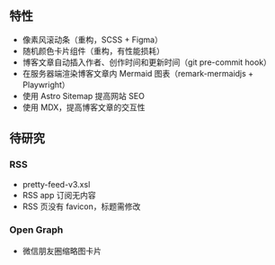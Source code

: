## 特性

- 像素风滚动条（重构，SCSS + Figma）
- 随机颜色卡片组件（重构，有性能损耗）
- 博客文章自动插入作者、创作时间和更新时间（git pre-commit hook）
- 在服务器端渲染博客文章内 Mermaid 图表（remark-mermaidjs + Playwright）
- 使用 Astro Sitemap 提高网站 SEO
- 使用 MDX，提高博客文章的交互性

## 待研究

### RSS

- pretty-feed-v3.xsl
- RSS app 订阅无内容
- RSS 页没有 favicon，标题需修改

### Open Graph

- 微信朋友圈缩略图卡片
